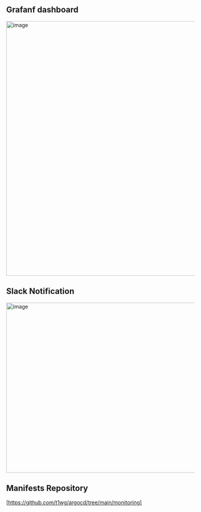 ## Grafanf dashboard

<img width="947" height="681" alt="image" src="https://github.com/user-attachments/assets/efb77c4f-3fc3-4f45-82bf-333cc8e1a925" />

## Slack Notification

<img width="953" height="455" alt="image" src="https://github.com/user-attachments/assets/5cc1a1a2-0536-44bf-97e4-0b9c7f4146b5" />

## Manifests Repository

[https://github.com/t1wg/argocd/tree/main/monitoring]
